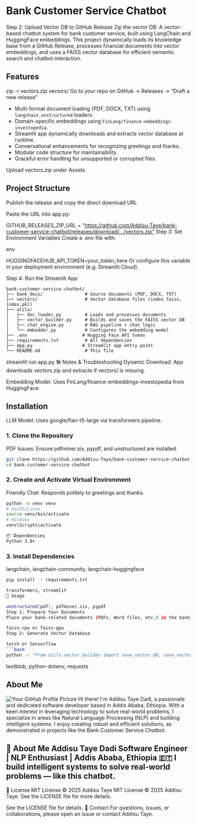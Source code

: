 
# Bank Customer Service Chatbot

Step 2: Upload Vector DB to GitHub Release
Zip the vector DB:
A vector-based chatbot system for bank customer service, built using LangChain and HuggingFace embeddings. This project dynamically loads its knowledge base from a GitHub Release, processes financial documents into vector embeddings, and uses a FAISS vector database for efficient semantic search and chatbot interaction.

## Features

zip -r vectors.zip vectors/
Go to your repo on GitHub → Releases → “Draft a new release”
- Multi-format document loading (PDF, DOCX, TXT) using `langchain_unstructured` loaders.
- Domain-specific embeddings using `FinLang/finance-embeddings-investopedia`.
- Streamlit app dynamically downloads and extracts vector database at runtime.
- Conversational enhancements for recognizing greetings and thanks.
- Modular code structure for maintainability.
- Graceful error handling for unsupported or corrupted files.

Upload vectors.zip under Assets
## Project Structure

Publish the release and copy the direct download URL

Paste the URL into app.py:

GITHUB_RELEASES_ZIP_URL = “https://github.com/Addisu-Taye/bank-customer-service-chatbot/releases/download/.../vectors.zip”
Step 3: Set Environment Variables
Create a .env file with:

env

HUGGINGFACEHUB_API_TOKEN=your_token_here
Or configure this variable in your deployment environment (e.g. Streamlit Cloud).

Step 4: Run the Streamlit App
```
bank-customer-service-chatbot/
├── bank_docs/                # Source documents (PDF, DOCX, TXT)
├── vectors/                  # Vector database files (index.faiss, index.pkl)
├── utils/
│   ├── doc_loader.py         # Loads and processes documents
│   ├── vector_builder.py     # Builds and saves the FAISS vector DB
│   ├── chat_engine.py        # RAG pipeline + chat logic
│   └── embedder.py           # Configures the embedding model
├── .env                     # Hugging Face API token
├── requirements.txt          # All dependencies
├── app.py                   # Streamlit app entry point
└── README.md                 # This file
```

streamlit run app.py
🛠 Notes & Troubleshooting
Dynamic Download: App downloads vectors.zip and extracts if vectors/ is missing.

Embedding Model: Uses FinLang/finance-embeddings-investopedia from HuggingFace.
## Installation

LLM Model: Uses google/flan-t5-large via transformers pipeline.
### 1. Clone the Repository

PDF Issues: Ensure pdfminer.six, pypdf, and unstructured are installed.
```bash
git clone https://github.com/Addisu-Taye/bank-customer-service-chatbot.git
cd bank-customer-service-chatbot
```
### 2. Create and Activate Virtual Environment

Friendly Chat: Responds politely to greetings and thanks.
```bash
python -m venv venv
# macOS/Linux
source venv/bin/activate
# Windows
venv\Scripts\activate

📦 Dependencies
Python 3.8+
```
### 3. Install Dependencies

langchain, langchain-community, langchain-huggingface
```bash
pip install -r requirements.txt

transformers, streamlit
🚀 Usage

unstructured[pdf], pdfminer.six, pypdf
Step 1: Prepare Your Documents
Place your bank-related documents (PDFs, Word files, etc.) in the bank_docs/ folder.

faiss-cpu or faiss-gpu
Step 2: Generate Vector Database

torch or tensorflow
```bash
python -c "from utils.vector_builder import save_vector_db; save_vector_db('bank_docs', 'vectors')"
```

textblob, python-dotenv, requests
## About Me
![Your GitHub Profile Picture](https://github.com/Addisu-Taye.png)
Hi there! I'm Addisu Taye Dadi, a passionate and dedicated software developer based in Addis Ababa, Ethiopia. With a keen interest in leveraging technology to solve real-world problems, I specialize in areas like Natural Language Processing (NLP) and building intelligent systems. I enjoy creating robust and efficient solutions, as demonstrated in projects like the Bank Customer Service Chatbot.

👤 About Me
Addisu Taye Dadi
Software Engineer | NLP Enthusiast | Addis Ababa, Ethiopia 🇪🇹
I build intelligent systems to solve real-world problems — like this chatbot.
---

📄 License
MIT License © 2025 Addisu Taye
MIT License © 2025 Addisu Taye.
See the LICENSE file for more details.

See the LICENSE file for details.
🤝 Contact
For questions, issues, or collaborations, please open an issue or contact Addisu Taye.
